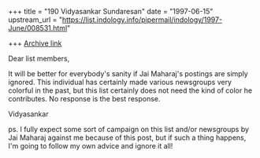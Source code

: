 +++
title = "190 Vidyasankar Sundaresan"
date = "1997-06-15"
upstream_url = "https://list.indology.info/pipermail/indology/1997-June/008531.html"

+++
[Archive link](https://list.indology.info/pipermail/indology/1997-June/008531.html)


Dear list members,

It will be better for everybody's sanity if Jai Maharaj's postings are
simply ignored. This individual has certainly made various newsgroups very
colorful in the past, but this list certainly does not need the kind of
color he contributes. No response is the best response.

Vidyasankar

ps. I fully expect some sort of campaign on this list and/or newsgroups by
Jai Maharaj against me because of this post, but if such a thing happens,
I'm going to follow my own advice and ignore it all!





